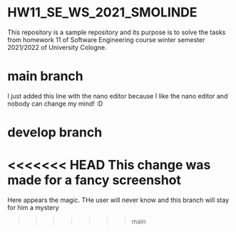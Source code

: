 # HW11_SE_WS_2021_SMOLINDE
This repository is a sample repository and its purpose is to solve the tasks from homework 11 of Software Engineering course winter semester 2021/2022 of University Cologne.

# main branch
I just added this line with the nano editor because I like the nano editor and nobody can change my mind! :D

# develop branch
<<<<<<< HEAD
This change was made for a fancy screenshot
=======
Here appears the magic. THe user will never know and this branch will stay for him a mystery
>>>>>>> main
